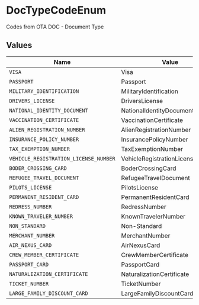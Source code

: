 # DocTypeCodeEnum

Codes from OTA DOC - Document Type


## Values

| Name                                  | Value                                 |
| ------------------------------------- | ------------------------------------- |
| `VISA`                                | Visa                                  |
| `PASSPORT`                            | Passport                              |
| `MILITARY_IDENTIFICATION`             | MilitaryIdentification                |
| `DRIVERS_LICENSE`                     | DriversLicense                        |
| `NATIONAL_IDENTITY_DOCUMENT`          | NationalIdentityDocument              |
| `VACCINATION_CERTIFICATE`             | VaccinationCertificate                |
| `ALIEN_REGISTRATION_NUMBER`           | AlienRegistrationNumber               |
| `INSURANCE_POLICY_NUMBER`             | InsurancePolicyNumber                 |
| `TAX_EXEMPTION_NUMBER`                | TaxExemptionNumber                    |
| `VEHICLE_REGISTRATION_LICENSE_NUMBER` | VehicleRegistrationLicenseNumber      |
| `BODER_CROSSING_CARD`                 | BoderCrossingCard                     |
| `REFUGEE_TRAVEL_DOCUMENT`             | RefugeeTravelDocument                 |
| `PILOTS_LICENSE`                      | PilotsLicense                         |
| `PERMANENT_RESIDENT_CARD`             | PermanentResidentCard                 |
| `REDRESS_NUMBER`                      | RedressNumber                         |
| `KNOWN_TRAVELER_NUMBER`               | KnownTravelerNumber                   |
| `NON_STANDARD`                        | Non-Standard                          |
| `MERCHANT_NUMBER`                     | MerchantNumber                        |
| `AIR_NEXUS_CARD`                      | AirNexusCard                          |
| `CREW_MEMBER_CERTIFICATE`             | CrewMemberCertificate                 |
| `PASSPORT_CARD`                       | PassportCard                          |
| `NATURALIZATION_CERTIFICATE`          | NaturalizationCertificate             |
| `TICKET_NUMBER`                       | TicketNumber                          |
| `LARGE_FAMILY_DISCOUNT_CARD`          | LargeFamilyDiscountCard               |